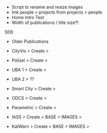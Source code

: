 - Script to rename and resize images
- link people > projects from projects > people
- Home Intro Text
- Width of publications / title size?!

SEB:
- Older Publications

- CityVis     > Create > 
- Polizei     > Create > 
- UBA 1       > Create >
- UBA 2       > ??
- Smart City  > Create > 
- ODCS        > Create >
- Parametric  > Create >
- IASS        > Create > BASE > IMAGES > 
- KatWarn     > Create > BASE > IMAGES >

